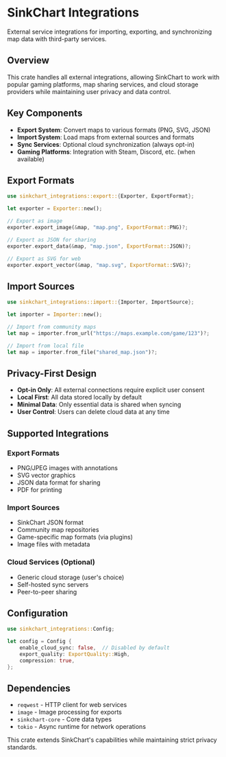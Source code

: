 # SinkChart Integrations

External service integrations for importing, exporting, and synchronizing map data with third-party services.

## Overview

This crate handles all external integrations, allowing SinkChart to work with popular gaming platforms, map sharing services, and cloud storage providers while maintaining user privacy and data control.

## Key Components

- **Export System**: Convert maps to various formats (PNG, SVG, JSON)
- **Import System**: Load maps from external sources and formats
- **Sync Services**: Optional cloud synchronization (always opt-in)
- **Gaming Platforms**: Integration with Steam, Discord, etc. (when available)

## Export Formats

```rust
use sinkchart_integrations::export::{Exporter, ExportFormat};

let exporter = Exporter::new();

// Export as image
exporter.export_image(&map, "map.png", ExportFormat::PNG)?;

// Export as JSON for sharing
exporter.export_data(&map, "map.json", ExportFormat::JSON)?;

// Export as SVG for web
exporter.export_vector(&map, "map.svg", ExportFormat::SVG)?;
```

## Import Sources

```rust
use sinkchart_integrations::import::{Importer, ImportSource};

let importer = Importer::new();

// Import from community maps
let map = importer.from_url("https://maps.example.com/game/123")?;

// Import from local file
let map = importer.from_file("shared_map.json")?;
```

## Privacy-First Design

- **Opt-in Only**: All external connections require explicit user consent
- **Local First**: All data stored locally by default
- **Minimal Data**: Only essential data is shared when syncing
- **User Control**: Users can delete cloud data at any time

## Supported Integrations

### Export Formats
- PNG/JPEG images with annotations
- SVG vector graphics
- JSON data format for sharing
- PDF for printing

### Import Sources
- SinkChart JSON format
- Community map repositories
- Game-specific map formats (via plugins)
- Image files with metadata

### Cloud Services (Optional)
- Generic cloud storage (user's choice)
- Self-hosted sync servers
- Peer-to-peer sharing

## Configuration

```rust
use sinkchart_integrations::Config;

let config = Config {
    enable_cloud_sync: false,  // Disabled by default
    export_quality: ExportQuality::High,
    compression: true,
};
```

## Dependencies

- `reqwest` - HTTP client for web services
- `image` - Image processing for exports
- `sinkchart-core` - Core data types
- `tokio` - Async runtime for network operations

This crate extends SinkChart's capabilities while maintaining strict privacy standards.